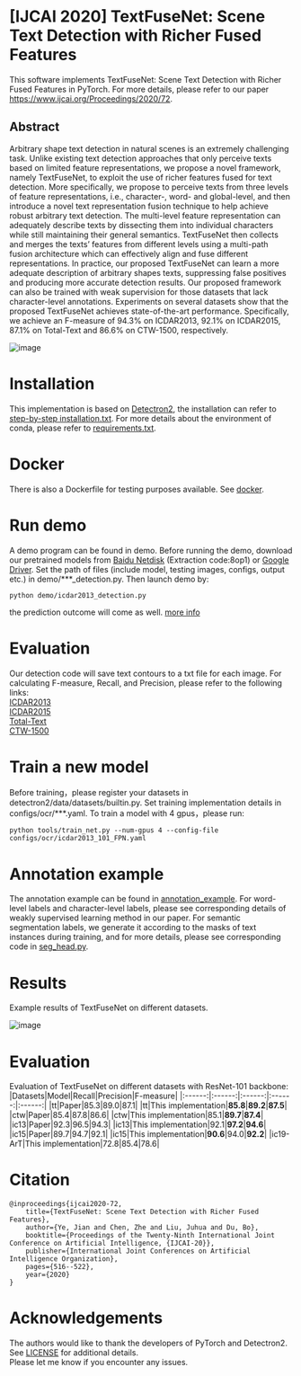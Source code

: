 # [IJCAI 2020]  TextFuseNet: Scene Text Detection with Richer Fused Features 
This software implements TextFuseNet: Scene Text Detection with Richer Fused Features in PyTorch. For more details, please refer to our paper https://www.ijcai.org/Proceedings/2020/72.

## Abstract
Arbitrary shape text detection in natural scenes is an extremely challenging task. Unlike existing text detection approaches that only perceive texts based on limited feature representations, we propose a novel framework, namely TextFuseNet, to exploit the use of richer features fused for text detection. More specifically, we propose to perceive texts from three levels of feature representations, i.e., character-, word- and global-level, and then introduce a novel text representation fusion technique to help achieve robust arbitrary text detection. The multi-level feature representation can adequately describe texts by dissecting them into individual characters while still maintaining their general semantics. TextFuseNet then collects and merges the texts’ features from different levels using a multi-path fusion architecture which can effectively align and fuse different representations. In practice, our proposed TextFuseNet can learn a more adequate description of arbitrary shapes texts, suppressing false positives and producing more accurate detection results. Our proposed framework can also be trained with weak supervision for those datasets that lack character-level annotations. Experiments on several datasets show that the proposed TextFuseNet achieves state-of-the-art performance. Specifically, we achieve an F-measure of 94.3% on ICDAR2013, 92.1% on ICDAR2015, 87.1% on Total-Text and 86.6% on CTW-1500, respectively.

![image](https://github.com/ying09/TextFuseNet.pytorch/blob/master/TextFuseNet.jpg)

# Installation
This implementation is based on [Detectron2](https://github.com/facebookresearch/detectron2), the installation can refer to [step-by-step installation.txt](https://github.com/ying09/TextFuseNet/blob/master/step-by-step%20installation.txt). For more details about the environment of conda, please refer to [requirements.txt](https://github.com/ying09/TextFuseNet/blob/master/requirements.txt).

# Docker
There is also a Dockerfile for testing purposes available. See [docker](docker).

# Run demo
A demo program can be found in demo. Before running the demo, download our pretrained models from [Baidu Netdisk](https://pan.baidu.com/s/1wSjZPRh3SL1rpNMtZSHodQ) (Extraction code:8op1) or [Google Driver](https://drive.google.com/drive/folders/18Ll-3bAmi4CR2eGTuM-j6fkMrSAaBV4Z?usp=sharing). Set the path of files (include model, testing images, configs, output etc.) in demo/***_detection.py.  Then launch demo by:
    
    python demo/icdar2013_detection.py
    
the prediction outcome will come as well.
[more info](https://github.com/ying09/TextFuseNet/issues/57)


# Evaluation
Our detection code will save text contours to a txt file for each image. For calculating F-measure, Recall, and Precision, please refer to the following links:  
[ICDAR2013](https://rrc.cvc.uab.es/?ch=2)  
[ICDAR2015](https://rrc.cvc.uab.es/?ch=4)  
[Total-Text](https://github.com/cs-chan/Total-Text-Dataset)  
[CTW-1500](https://github.com/Yuliang-Liu/Curve-Text-Detector)

# Train a new model
Before training，please register your datasets in detectron2/data/datasets/builtin.py. Set training implementation details in configs/ocr/***.yaml.  To train a model with 4 gpus，please run:

    python tools/train_net.py --num-gpus 4 --config-file configs/ocr/icdar2013_101_FPN.yaml

# Annotation example
The annotation example can be found in [annotation_example](https://github.com/ying09/TextFuseNet/tree/master/annotation_example).
For word-level labels and character-level labels, please see corresponding details of weakly supervised learning method in our paper. 
For semantic segmentation labels, we generate it according to the masks of text instances during training, and for more details, please see corresponding code in [seg_head.py](https://github.com/ying09/TextFuseNet/blob/master/detectron2/modeling/roi_heads/seg_head.py).

# Results
Example results of TextFuseNet on different datasets.

![image](https://github.com/ying09/TextFuseNet/blob/master/example_results.png)


# Evaluation
Evaluation of TextFuseNet on different datasets with ResNet-101 backbone:
|Datasets|Model|Recall|Precision|F-measure|
|:------:|:------:|:------:|:------:|:------:|
|tt|Paper|85.3|89.0|87.1|
|tt|This implementation|__85.8__|__89.2__|__87.5__|
|ctw|Paper|85.4|87.8|86.6|
|ctw|This implementation|85.1|__89.7__|__87.4__|
|ic13|Paper|92.3|96.5|94.3|
|ic13|This implementation|92.1|__97.2__|__94.6__|
|ic15|Paper|89.7|94.7|92.1|
|ic15|This implementation|__90.6__|94.0|__92.2__|
|ic19-ArT|This implementation|72.8|85.4|78.6|

# Citation
    @inproceedings{ijcai2020-72,  
        title={TextFuseNet: Scene Text Detection with Richer Fused Features},  
        author={Ye, Jian and Chen, Zhe and Liu, Juhua and Du, Bo},   
        booktitle={Proceedings of the Twenty-Ninth International Joint Conference on Artificial Intelligence, {IJCAI-20}},     
        publisher={International Joint Conferences on Artificial Intelligence Organization},     
        pages={516--522},     
        year={2020}     
    }

# Acknowledgements
The authors would like to thank the developers of PyTorch and Detectron2. See [LICENSE](https://github.com/ying09/TextFuseNet/blob/master/LICENSE) for additional details.  
Please let me know if you encounter any issues.
